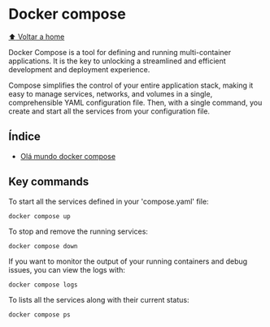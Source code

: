 # Docker compose

[:arrow_up: Voltar a home](https://github.com/Dirack/Estudos/tree/master#ferramentas-gerais)

Docker Compose is a tool for defining and running multi-container applications.
It is the key to unlocking a streamlined and efficient development and deployment experience.

Compose simplifies the control of your entire application stack, making it easy to manage services,
networks, and volumes in a single, comprehensible YAML configuration file. Then, with a single command,
you create and start all the services from your configuration file.

## Índice

- [Olá mundo docker compose](https://github.com/Dirack/Estudos/tree/master/docker_compose/ola_mundo#ol%C3%A1-mundo-docker-compose)

## Key commands

To start all the services defined in your 'compose.yaml' file:

```
docker compose up
```

To stop and remove the running services:

```
docker compose down 
```

If you want to monitor the output of your running containers and debug issues, you can view the logs with:

```
docker compose logs
```

To lists all the services along with their current status:

```
docker compose ps
```
